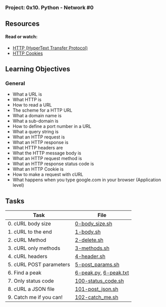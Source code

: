 ### Project: 0x10. Python - Network #0

## Resources

#### Read or watch:

* [HTTP (HyperText Transfer Protocol)](https://intranet.alxswe.com/rltoken/rAon_EpQ6PGl8N0plySn4A)
* [HTTP Cookies](https://intranet.alxswe.com/rltoken/MhVCl_0oviQldWPn5oX-NQ)
## Learning Objectives

### General

* What a URL is
* What HTTP is
* How to read a URL
* The scheme for a HTTP URL
* What a domain name is
* What a sub-domain is
* How to define a port number in a URL
* What a query string is
* What an HTTP request is
* What an HTTP response is
* What HTTP headers are
* What the HTTP message body is
* What an HTTP request method is
* What an HTTP response status code is
* What an HTTP Cookie is
* How to make a request with cURL
* What happens when you type google.com in your browser (Application level)
## Tasks

| Task | File |
| ---- | ---- |
| 0. cURL body size | [0-body_size.sh](./0-body_size.sh) |
| 1. cURL to the end | [1-body.sh](./1-body.sh) |
| 2. cURL Method | [2-delete.sh](./2-delete.sh) |
| 3. cURL only methods | [3-methods.sh](./3-methods.sh) |
| 4. cURL headers | [4-header.sh](./4-header.sh) |
| 5. cURL POST parameters | [5-post_params.sh](./5-post_params.sh) |
| 6. Find a peak | [6-peak.py](./6-peak.py), [6-peak.txt](./6-peak.txt) |
| 7. Only status code | [100-status_code.sh](./100-status_code.sh) |
| 8. cURL a JSON file | [101-post_json.sh](./101-post_json.sh) |
| 9. Catch me if you can! | [102-catch_me.sh](./102-catch_me.sh) |

